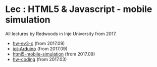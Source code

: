 # Lec : HTML5 & Javascript - mobile simulation

All lectures by Redwoods in Inje University from 2017.

- [hw-ev3-c](https://github.com/Redwoods/Lec/tree/master/ev3) (from 2017.09)
- [iot-Arduino](https://github.com/Redwoods/Lec/tree/master/advanced-Arduino-iot) (from 2017.09)
- [html5-mobile-simulation](https://github.com/Redwoods/Lec/tree/master/html5-mobile-simulation) (from 2017.09)
- [hw-coding](https://github.com/Redwoods/hw-coding) (from 2017.03)
